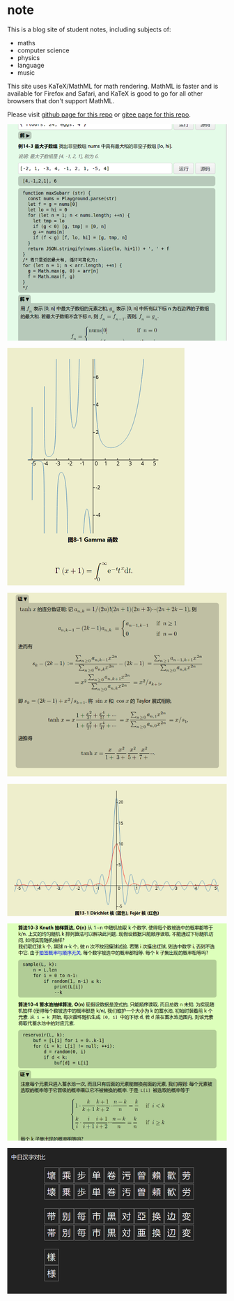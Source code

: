 # note

This is a blog site of student notes, including subjects of:

* maths
* computer science
* physics
* language
* music

This site uses KaTeX/MathML for math rendering. MathML is faster and is
available for Firefox and Safari, and KaTeX is good to go for all other
browsers that don't support MathML.

Please visit [github page for this repo](https://zmx0142857.github.io/note/) or [gitee page for this repo](https://zmx0142857.gitee.io/note/).

![在线运行](img/Screenshot_from_2021-05-25_11-51-03.png)

![Gamma 函数](img/Screenshot_from_2021-05-22_11-26-26.png)

![连分数](img/Screenshot_from_2021-05-20_00-08-48.png)

![核函数](img/Screenshot_from_2021-05-10_18-29-24.png)

![Knuth 抽样算法](img/Screenshot_from_2021-04-17_21-16-22.png)

![中日汉字对比](img/Screenshot_from_2021-02-23_13-24-02.png)
